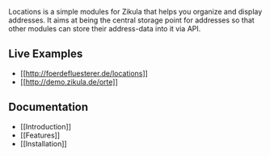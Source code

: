 Locations is a simple modules for Zikula that helps you organize and display addresses. It aims at being the central storage point for addresses so that other modules can store their address-data into it via API.

## Live Examples
  * [[http://foerdefluesterer.de/locations]]
  * [[http://demo.zikula.de/orte]]

## Documentation
  * [[Introduction]]
  * [[Features]]
  * [[Installation]]